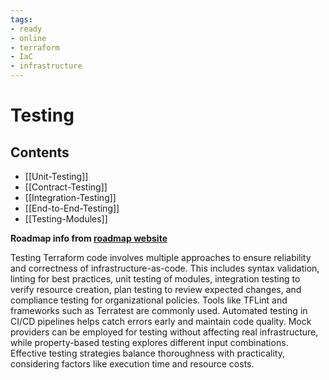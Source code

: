 ```yaml
---
tags:
- ready
- online
- terraform
- IaC
- infrastructure
---
```


# Testing

## Contents

- [[Unit-Testing]]
- [[Contract-Testing]]
- [[Integration-Testing]]
- [[End-to-End-Testing]]
- [[Testing-Modules]]

__Roadmap info from [roadmap website](https://roadmap.sh/terraform/testing@ECcHo0KTDN27MuVTC-Fwy)__

Testing Terraform code involves multiple approaches to ensure reliability and correctness of infrastructure-as-code. This includes syntax validation, linting for best practices, unit testing of modules, integration testing to verify resource creation, plan testing to review expected changes, and compliance testing for organizational policies. Tools like TFLint and frameworks such as Terratest are commonly used. Automated testing in CI/CD pipelines helps catch errors early and maintain code quality. Mock providers can be employed for testing without affecting real infrastructure, while property-based testing explores different input combinations. Effective testing strategies balance thoroughness with practicality, considering factors like execution time and resource costs.
